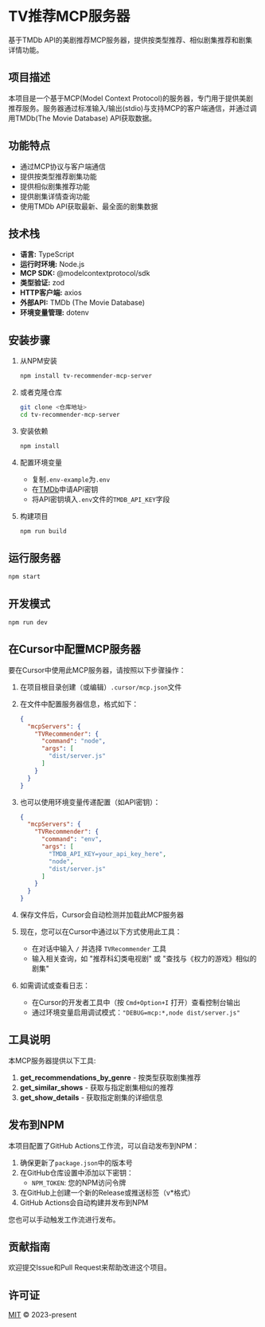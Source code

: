 # TV推荐MCP服务器

基于TMDb API的美剧推荐MCP服务器，提供按类型推荐、相似剧集推荐和剧集详情功能。

## 项目描述

本项目是一个基于MCP(Model Context Protocol)的服务器，专门用于提供美剧推荐服务。服务器通过标准输入/输出(stdio)与支持MCP的客户端通信，并通过调用TMDb(The Movie Database) API获取数据。

## 功能特点

- 通过MCP协议与客户端通信
- 提供按类型推荐剧集功能
- 提供相似剧集推荐功能
- 提供剧集详情查询功能
- 使用TMDb API获取最新、最全面的剧集数据

## 技术栈

- **语言:** TypeScript
- **运行时环境:** Node.js
- **MCP SDK:** @modelcontextprotocol/sdk
- **类型验证:** zod
- **HTTP客户端:** axios
- **外部API:** TMDb (The Movie Database)
- **环境变量管理:** dotenv

## 安装步骤

1. 从NPM安装
   ```bash
   npm install tv-recommender-mcp-server
   ```

2. 或者克隆仓库
   ```bash
   git clone <仓库地址>
   cd tv-recommender-mcp-server
   ```

3. 安装依赖
   ```bash
   npm install
   ```

4. 配置环境变量
   - 复制`.env-example`为`.env`
   - 在[TMDb](https://www.themoviedb.org/)申请API密钥
   - 将API密钥填入`.env`文件的`TMDB_API_KEY`字段

5. 构建项目
   ```bash
   npm run build
   ```

## 运行服务器

```bash
npm start
```

## 开发模式

```bash
npm run dev
```

## 在Cursor中配置MCP服务器

要在Cursor中使用此MCP服务器，请按照以下步骤操作：

1. 在项目根目录创建（或编辑）`.cursor/mcp.json`文件

2. 在文件中配置服务器信息，格式如下：
   ```json
   {
     "mcpServers": {
       "TVRecommender": {
         "command": "node",
         "args": [
           "dist/server.js"
         ]
       }
     }
   }
   ```

3. 也可以使用环境变量传递配置（如API密钥）：
   ```json
   {
     "mcpServers": {
       "TVRecommender": {
         "command": "env",
         "args": [
           "TMDB_API_KEY=your_api_key_here",
           "node",
           "dist/server.js"
         ]
       }
     }
   }
   ```

4. 保存文件后，Cursor会自动检测并加载此MCP服务器

5. 现在，您可以在Cursor中通过以下方式使用此工具：
   - 在对话中输入 `/` 并选择 `TVRecommender` 工具
   - 输入相关查询，如 "推荐科幻类电视剧" 或 "查找与《权力的游戏》相似的剧集"

6. 如需调试或查看日志：
   - 在Cursor的开发者工具中（按 `Cmd+Option+I` 打开）查看控制台输出
   - 通过环境变量启用调试模式：`"DEBUG=mcp:*,node dist/server.js"`

## 工具说明

本MCP服务器提供以下工具:

1. **get_recommendations_by_genre** - 按类型获取剧集推荐
2. **get_similar_shows** - 获取与指定剧集相似的推荐
3. **get_show_details** - 获取指定剧集的详细信息

## 发布到NPM

本项目配置了GitHub Actions工作流，可以自动发布到NPM：

1. 确保更新了`package.json`中的版本号
2. 在GitHub仓库设置中添加以下密钥：
   - `NPM_TOKEN`: 您的NPM访问令牌
3. 在GitHub上创建一个新的Release或推送标签（v*格式）
4. GitHub Actions会自动构建并发布到NPM

您也可以手动触发工作流进行发布。

## 贡献指南

欢迎提交Issue和Pull Request来帮助改进这个项目。

## 许可证

[MIT](LICENSE) © 2023-present 